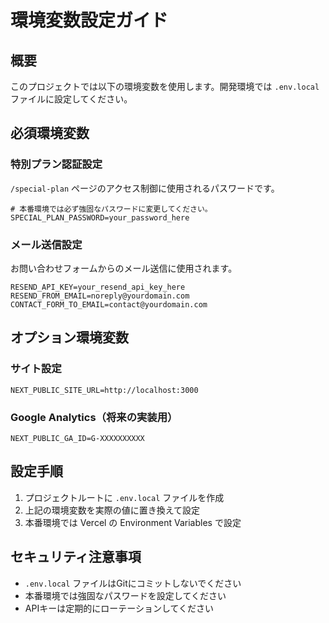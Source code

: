 # 環境変数設定ガイド

## 概要
このプロジェクトでは以下の環境変数を使用します。開発環境では `.env.local` ファイルに設定してください。

## 必須環境変数

### 特別プラン認証設定
`/special-plan` ページのアクセス制御に使用されるパスワードです。

```env
# 本番環境では必ず強固なパスワードに変更してください。
SPECIAL_PLAN_PASSWORD=your_password_here
```

### メール送信設定
お問い合わせフォームからのメール送信に使用されます。

```env
RESEND_API_KEY=your_resend_api_key_here
RESEND_FROM_EMAIL=noreply@yourdomain.com
CONTACT_FORM_TO_EMAIL=contact@yourdomain.com
```

## オプション環境変数

### サイト設定
```env
NEXT_PUBLIC_SITE_URL=http://localhost:3000
```

### Google Analytics（将来の実装用）
```env
NEXT_PUBLIC_GA_ID=G-XXXXXXXXXX
```

## 設定手順

1. プロジェクトルートに `.env.local` ファイルを作成
2. 上記の環境変数を実際の値に置き換えて設定
3. 本番環境では Vercel の Environment Variables で設定

## セキュリティ注意事項

- `.env.local` ファイルはGitにコミットしないでください
- 本番環境では強固なパスワードを設定してください
- APIキーは定期的にローテーションしてください 